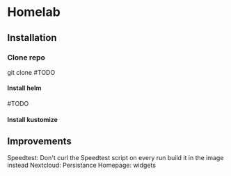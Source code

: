 # Homelab

## Installation
### Clone repo
git clone #TODO


#### Install helm
#TODO

#### Install kustomize


## Improvements
Speedtest: Don't curl the Speedtest script on every run build it in the image instead
Nextcloud: Persistance
Homepage: widgets
